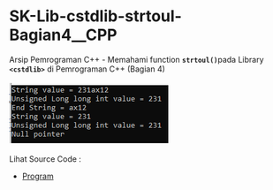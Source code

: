 # SK-Lib-cstdlib-strtoul-Bagian4__CPP
Arsip Pemrograman C++ - Memahami function <code><b>strtoul()</b></code>pada Library <code><b>&lt;cstdlib></b></code> di Pemrograman C++ (Bagian 4)<br><br>
<img src="https://github.com/RizkyKhapidsyah/SK-Lib-cstdlib-strtoul-Bagian4__CPP/blob/master/SK-Lib-cstdlib-strtoul-Bagian4__CPP/x64/result/001.PNG"><br><br>
Lihat Source Code : <br>
- <a href="https://github.com/RizkyKhapidsyah/SK-Lib-cstdlib-strtoul-Bagian4__CPP/blob/master/SK-Lib-cstdlib-strtoul-Bagian4__CPP/Source.cpp">Program</a>

